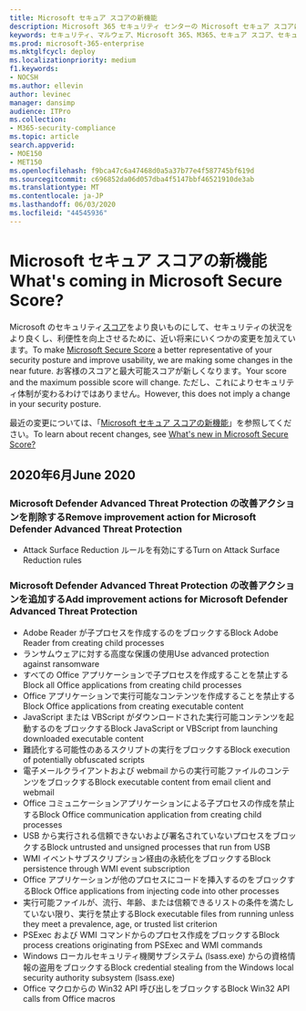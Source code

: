```yaml
---
title: Microsoft セキュア スコアの新機能
description: Microsoft 365 セキュリティ センターの Microsoft セキュア スコアについて、詳細をどのように計算するか、セキュリティ管理者がどんなことを期待できるかについて説明します。
keywords: セキュリティ、マルウェア、Microsoft 365、M365、セキュア スコア、セキュリティ センター、改善アクション
ms.prod: microsoft-365-enterprise
ms.mktglfcycl: deploy
ms.localizationpriority: medium
f1.keywords:
- NOCSH
ms.author: ellevin
author: levinec
manager: dansimp
audience: ITPro
ms.collection:
- M365-security-compliance
ms.topic: article
search.appverid:
- MOE150
- MET150
ms.openlocfilehash: f9bca47c6a47468d0a5a37b77e4f587745bf619d
ms.sourcegitcommit: c696852da06d057dba4f5147bbf46521910de3ab
ms.translationtype: MT
ms.contentlocale: ja-JP
ms.lasthandoff: 06/03/2020
ms.locfileid: "44545936"
---
```

# <a name="whats-coming-in-microsoft-secure-score"></a><span data-ttu-id="ec008-104">Microsoft セキュア スコアの新機能</span><span class="sxs-lookup"><span data-stu-id="ec008-104">What's coming in Microsoft Secure Score?</span></span>

<span data-ttu-id="ec008-105">Microsoft のセキュリティ[スコア](microsoft-secure-score-new.md)をより良いものにして、セキュリティの状況をより良くし、利便性を向上させるために、近い将来にいくつかの変更を加えています。</span><span class="sxs-lookup"><span data-stu-id="ec008-105">To make [Microsoft Secure Score](microsoft-secure-score-new.md) a better representative of your security posture and improve usability, we are making some changes in the near future.</span></span> <span data-ttu-id="ec008-106">お客様のスコアと最大可能スコアが新しくなります。</span><span class="sxs-lookup"><span data-stu-id="ec008-106">Your score and the maximum possible score will change.</span></span> <span data-ttu-id="ec008-107">ただし、これによりセキュリティ体制が変わるわけではありません。</span><span class="sxs-lookup"><span data-stu-id="ec008-107">However, this does not imply a change in your security posture.</span></span>

<span data-ttu-id="ec008-108">最近の変更については、「[Microsoft セキュア スコアの新機能](microsoft-secure-score-new.md#whats-new)」を参照してください。</span><span class="sxs-lookup"><span data-stu-id="ec008-108">To learn about recent changes, see [What's new in Microsoft Secure Score?](microsoft-secure-score-new.md#whats-new)</span></span>

## <a name="june-2020"></a><span data-ttu-id="ec008-109">2020年6月</span><span class="sxs-lookup"><span data-stu-id="ec008-109">June 2020</span></span>

### <a name="remove-improvement-action-for-microsoft-defender-advanced-threat-protection"></a><span data-ttu-id="ec008-110">Microsoft Defender Advanced Threat Protection の改善アクションを削除する</span><span class="sxs-lookup"><span data-stu-id="ec008-110">Remove improvement action for Microsoft Defender Advanced Threat Protection</span></span>

* <span data-ttu-id="ec008-111">Attack Surface Reduction ルールを有効にする</span><span class="sxs-lookup"><span data-stu-id="ec008-111">Turn on Attack Surface Reduction rules</span></span>

### <a name="add-improvement-actions-for-microsoft-defender-advanced-threat-protection"></a><span data-ttu-id="ec008-112">Microsoft Defender Advanced Threat Protection の改善アクションを追加する</span><span class="sxs-lookup"><span data-stu-id="ec008-112">Add improvement actions for Microsoft Defender Advanced Threat Protection</span></span>

* <span data-ttu-id="ec008-113">Adobe Reader が子プロセスを作成するのをブロックする</span><span class="sxs-lookup"><span data-stu-id="ec008-113">Block Adobe Reader from creating child processes</span></span>
* <span data-ttu-id="ec008-114">ランサムウェアに対する高度な保護の使用</span><span class="sxs-lookup"><span data-stu-id="ec008-114">Use advanced protection against ransomware</span></span>
* <span data-ttu-id="ec008-115">すべての Office アプリケーションで子プロセスを作成することを禁止する</span><span class="sxs-lookup"><span data-stu-id="ec008-115">Block all Office applications from creating child processes</span></span>
* <span data-ttu-id="ec008-116">Office アプリケーションで実行可能なコンテンツを作成することを禁止する</span><span class="sxs-lookup"><span data-stu-id="ec008-116">Block Office applications from creating executable content</span></span>
* <span data-ttu-id="ec008-117">JavaScript または VBScript がダウンロードされた実行可能コンテンツを起動するのをブロックする</span><span class="sxs-lookup"><span data-stu-id="ec008-117">Block JavaScript or VBScript from launching downloaded executable content</span></span>
* <span data-ttu-id="ec008-118">難読化する可能性のあるスクリプトの実行をブロックする</span><span class="sxs-lookup"><span data-stu-id="ec008-118">Block execution of potentially obfuscated scripts</span></span>
* <span data-ttu-id="ec008-119">電子メールクライアントおよび webmail からの実行可能ファイルのコンテンツをブロックする</span><span class="sxs-lookup"><span data-stu-id="ec008-119">Block executable content from email client and webmail</span></span>
* <span data-ttu-id="ec008-120">Office コミュニケーションアプリケーションによる子プロセスの作成を禁止する</span><span class="sxs-lookup"><span data-stu-id="ec008-120">Block Office communication application from creating child processes</span></span>
* <span data-ttu-id="ec008-121">USB から実行される信頼できないおよび署名されていないプロセスをブロックする</span><span class="sxs-lookup"><span data-stu-id="ec008-121">Block untrusted and unsigned processes that run from USB</span></span>
* <span data-ttu-id="ec008-122">WMI イベントサブスクリプション経由の永続化をブロックする</span><span class="sxs-lookup"><span data-stu-id="ec008-122">Block persistence through WMI event subscription</span></span>
* <span data-ttu-id="ec008-123">Office アプリケーションが他のプロセスにコードを挿入するのをブロックする</span><span class="sxs-lookup"><span data-stu-id="ec008-123">Block Office applications from injecting code into other processes</span></span>
* <span data-ttu-id="ec008-124">実行可能ファイルが、流行、年齢、または信頼できるリストの条件を満たしていない限り、実行を禁止する</span><span class="sxs-lookup"><span data-stu-id="ec008-124">Block executable files from running unless they meet a prevalence, age, or trusted list criterion</span></span>
* <span data-ttu-id="ec008-125">PSExec および WMI コマンドからのプロセス作成をブロックする</span><span class="sxs-lookup"><span data-stu-id="ec008-125">Block process creations originating from PSExec and WMI commands</span></span>
* <span data-ttu-id="ec008-126">Windows ローカルセキュリティ機関サブシステム (lsass.exe) からの資格情報の盗用をブロックする</span><span class="sxs-lookup"><span data-stu-id="ec008-126">Block credential stealing from the Windows local security authority subsystem (lsass.exe)</span></span>
* <span data-ttu-id="ec008-127">Office マクロからの Win32 API 呼び出しをブロックする</span><span class="sxs-lookup"><span data-stu-id="ec008-127">Block Win32 API calls from Office macros</span></span>
